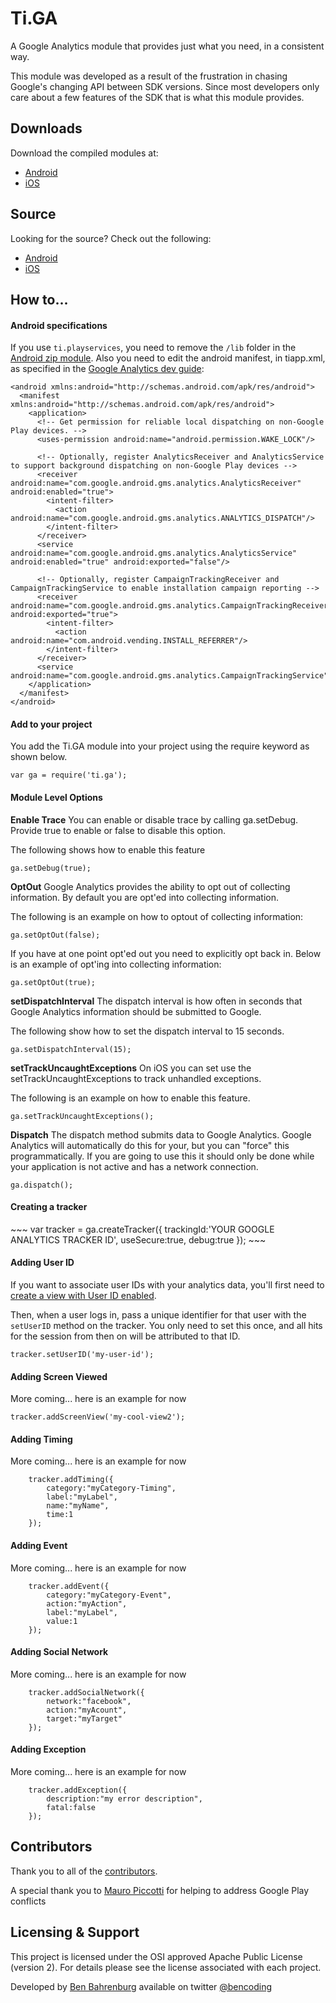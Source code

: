 <h1>Ti.GA</h1>

A Google Analytics module that provides just what you need, in a consistent way.

This module was developed as a result of the frustration in chasing Google's changing API between SDK versions. Since most developers only care about a few features of the SDK that is what this module provides.

<h2>Downloads</h2>
Download the compiled modules at:

* [Android](https://github.com/benbahrenburg/Ti.GA/tree/master/Android/dist)
* [iOS](https://github.com/benbahrenburg/Ti.GA/tree/master/iphone/dist)

<h2>Source</h2>
Looking for the source? Check out the following:

* [Android](https://github.com/benbahrenburg/Ti.GA/tree/master/android/src/ti/ga)
* [iOS](https://github.com/benbahrenburg/Ti.GA/tree/master/iphone)

<h2>How to...</h2>

<h4>Android specifications</h4>

If you use `ti.playservices`, you need to remove the `/lib` folder in the [Android zip module](https://github.com/benbahrenburg/Ti.GA/tree/master/Android/dist).
Also you need to edit the android manifest, in tiapp.xml, as specified in the [Google Analytics dev guide](https://developers.google.com/analytics/devguides/collection/android/v4/):
~~~
<android xmlns:android="http://schemas.android.com/apk/res/android">
  <manifest xmlns:android="http://schemas.android.com/apk/res/android">
    <application>
      <!-- Get permission for reliable local dispatching on non-Google Play devices. -->
      <uses-permission android:name="android.permission.WAKE_LOCK"/>

      <!-- Optionally, register AnalyticsReceiver and AnalyticsService to support background dispatching on non-Google Play devices -->
      <receiver android:name="com.google.android.gms.analytics.AnalyticsReceiver" android:enabled="true">
        <intent-filter>
          <action android:name="com.google.android.gms.analytics.ANALYTICS_DISPATCH"/>
        </intent-filter>
      </receiver>
      <service android:name="com.google.android.gms.analytics.AnalyticsService" android:enabled="true" android:exported="false"/>

      <!-- Optionally, register CampaignTrackingReceiver and CampaignTrackingService to enable installation campaign reporting -->
      <receiver android:name="com.google.android.gms.analytics.CampaignTrackingReceiver" android:exported="true">
        <intent-filter>
          <action android:name="com.android.vending.INSTALL_REFERRER"/>
        </intent-filter>
      </receiver>
      <service android:name="com.google.android.gms.analytics.CampaignTrackingService"/>
    </application>
  </manifest>
</android>
~~~

<h4>Add to your project</h4>
You add the Ti.GA module into your project using the require keyword as shown below.

~~~
var ga = require('ti.ga');
~~~

<h4>Module Level Options</h4>

<b>Enable Trace</b>
You can enable or disable trace by calling ga.setDebug.  Provide true to enable or false to disable this option.

The following shows how to enable this feature
~~~
ga.setDebug(true);
~~~

<b>OptOut</b>
Google Analytics provides the ability to opt out of collecting information.  By default you are opt'ed into collecting information.

The following is an example on how to optout of collecting information:
~~~
ga.setOptOut(false);
~~~

If you have at one point opt'ed out you need to explicitly opt back in.  Below is an example of opt'ing into collecting information:
~~~
ga.setOptOut(true);
~~~

<b>setDispatchInterval</b>
The dispatch interval is how often in seconds that Google Analytics information should be submitted to Google.

The following show how to set the dispatch interval to 15 seconds.
~~~
ga.setDispatchInterval(15);
~~~

<b>setTrackUncaughtExceptions</b>
On iOS you can set use the setTrackUncaughtExceptions to track unhandled exceptions.

The following is an example on how to enable this feature.
~~~
ga.setTrackUncaughtExceptions();
~~~

<b>Dispatch</b>
The dispatch method submits data to Google Analytics.  Google Analytics will automatically do this for your, but you can "force" this programmatically.  If you are going to use this it should only be done while your application is not active and has a network connection.  

~~~
ga.dispatch();
~~~

<h4>Creating a tracker</h4>
~~~
var tracker = ga.createTracker({
   trackingId:'YOUR GOOGLE ANALYTICS TRACKER ID',
   useSecure:true,
   debug:true
});
~~~

<h4>Adding User ID</h4>

If you want to associate user IDs with your analytics data, you'll first need to [create a view with User ID enabled](https://support.google.com/analytics/answer/3123666).

Then, when a user logs in, pass a unique identifier for that user with the `setUserID` method on the tracker. You only need to set this once, and all hits for the session from then on will be attributed to that ID.

~~~
tracker.setUserID('my-user-id');
~~~

<h4>Adding Screen Viewed</h4>

More coming... here is an example for now

~~~
tracker.addScreenView('my-cool-view2');
~~~

<h4>Adding Timing</h4>

More coming... here is an example for now

~~~
    tracker.addTiming({
        category:"myCategory-Timing",
        label:"myLabel",
        name:"myName",
        time:1
    });
~~~

<h4>Adding Event</h4>

More coming... here is an example for now

~~~
    tracker.addEvent({
        category:"myCategory-Event",
        action:"myAction",
        label:"myLabel",
        value:1
    });  
~~~

<h4>Adding Social Network</h4>

More coming... here is an example for now

~~~
    tracker.addSocialNetwork({
        network:"facebook",
        action:"myAcount",
        target:"myTarget"
    });  
~~~

<h4>Adding Exception</h4>

More coming... here is an example for now

~~~
    tracker.addException({
        description:"my error description",
        fatal:false
    });  
~~~

<h2>Contributors</h2>

Thank you to all of the [contributors](https://github.com/benbahrenburg/Ti.GA/graphs/contributors).

A special thank you to [Mauro Piccotti](https://github.com/nonno) for helping to address Google Play conflicts

<h2>Licensing & Support</h2>

This project is licensed under the OSI approved Apache Public License (version 2). For details please see the license associated with each project.

Developed by [Ben Bahrenburg](http://bahrenburgs.com) available on twitter [@bencoding](http://twitter.com/benCoding)
